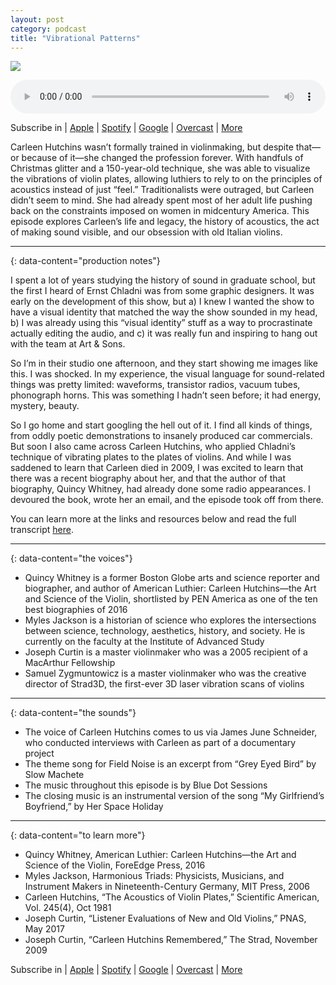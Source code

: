 ```yaml
---
layout: post
category: podcast
title: "Vibrational Patterns"
---
```

![](http://field-noise-assets.s3-us-east-2.amazonaws.com/vibration-chladni.gif)

<audio controls="" style="width:100%" src="http://media.blubrry.com/field_noise/p/field-noise-assets.s3-us-east-2.amazonaws.com/TlWYrulewVrPjHdS0HpA5TJDItaLhsEsHoZRrddOuDANZUQMRar3AJM6Edome7mGw3y0qt3XmtucIlyRc55BhjHKT5SOJq0iOAbn.mp3"></audio>

Subscribe in | [Apple](https://pod.link/fieldnoise.apple) | [Spotify](https://pod.link/fieldnoise.spotify) | [Google](https://pod.link/fieldnoise.google) | [Overcast](https://pod.link/fieldnoise.overcast) | [More](https://pod.link/fieldnoise)

Carleen Hutchins wasn’t formally trained in violinmaking, but despite that—or because of it—she changed the profession forever. With handfuls of Christmas glitter and a 150-year-old technique, she was able to visualize the vibrations of violin plates, allowing luthiers to rely to on the principles of acoustics instead of just “feel.” Traditionalists were outraged, but Carleen didn’t seem to mind. She had already spent most of her adult life pushing back on the constraints imposed on women in midcentury America. This episode explores Carleen’s life and legacy, the history of acoustics, the act of making sound visible, and our obsession with old Italian violins.

---
{: data-content="production notes"}

I spent a lot of years studying the history of sound in graduate school, but the first I heard of Ernst Chladni was from some graphic designers. It was early on the development of this show, but a) I knew I wanted the show to have a visual identity that matched the way the show sounded in my head, b) I was already using this “visual identity” stuff as a way to procrastinate actually editing the audio, and c) it was really fun and inspiring to hang out with the team at Art & Sons.

So I’m in their studio one afternoon, and they start showing me images like this. I was shocked. In my experience, the visual language for sound-related things was pretty limited: waveforms, transistor radios, vacuum tubes, phonograph horns. This was something I hadn’t seen before; it had energy, mystery, beauty.

So I go home and start googling the hell out of it. I find all kinds of things, from oddly poetic demonstrations to insanely produced car commercials. But soon I also came across Carleen Hutchins, who applied Chladni’s technique of vibrating plates to the plates of violins. And while I was saddened to learn that Carleen died in 2009, I was excited to learn that there was a recent biography about her, and that the author of that biography, Quincy Whitney, had already done some radio appearances. I devoured the book, wrote her an email, and the episode took off from there.

You can learn more at the links and resources below and read the full transcript [here](/vibrational-patterns-transcript).

---
{: data-content="the voices"}

- Quincy Whitney is a former Boston Globe arts and science reporter and biographer, and author of American Luthier: Carleen Hutchins—the Art and Science of the Violin, shortlisted by PEN America as one of the ten best biographies of 2016
- Myles Jackson is a historian of science who explores the intersections between science, technology, aesthetics, history, and society. He is currently on the faculty at the Institute of Advanced Study
- Joseph Curtin is a master violinmaker who was a 2005 recipient of a MacArthur Fellowship
- Samuel Zygmuntowicz is a master violinmaker who was the creative director of Strad3D, the first-ever 3D laser vibration scans of violins

---
{: data-content="the sounds"}

- The voice of Carleen Hutchins comes to us via James June Schneider, who conducted interviews with Carleen as part of a documentary project
- The theme song for Field Noise is an excerpt from “Grey Eyed Bird” by Slow Machete
- The music throughout this episode is by Blue Dot Sessions
- The closing music is an instrumental version of the song “My Girlfriend’s Boyfriend,” by Her Space Holiday

---
{: data-content="to learn more"}

- Quincy Whitney, American Luthier: Carleen Hutchins—the Art and Science of the Violin, ForeEdge Press, 2016
- Myles Jackson, Harmonious Triads: Physicists, Musicians, and Instrument Makers in Nineteenth-Century Germany, MIT Press, 2006
- Carleen Hutchins, “The Acoustics of Violin Plates,” Scientific American, Vol. 245(4), Oct 1981
- Joseph Curtin, “Listener Evaluations of New and Old Violins,” PNAS, May 2017
- Joseph Curtin, “Carleen Hutchins Remembered,” The Strad, November 2009

Subscribe in | [Apple](https://pod.link/fieldnoise.apple) | [Spotify](https://pod.link/fieldnoise.spotify) | [Google](https://pod.link/fieldnoise.google) | [Overcast](https://pod.link/fieldnoise.overcast) | [More](https://pod.link/fieldnoise)




